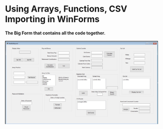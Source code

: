 # Using Arrays, Functions, CSV Importing in WinForms

#### The Big Form that contains all the code together.
![WinForm](https://github.com/Dkaban/WinForms-Arrays-CSV-Practice/blob/main/MainForm.jpg?raw=true)
